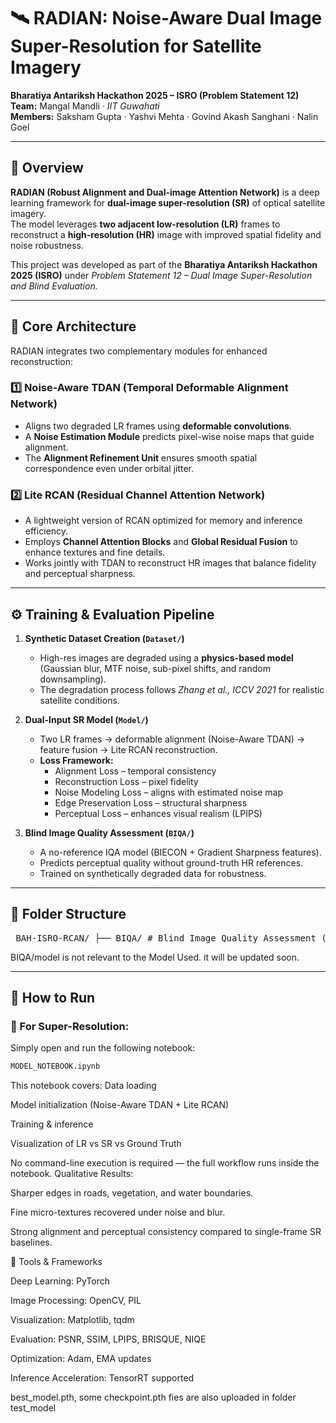 # 🛰️ RADIAN: Noise-Aware Dual Image Super-Resolution for Satellite Imagery  
**Bharatiya Antariksh Hackathon 2025 – ISRO (Problem Statement 12)**  
**Team:** Mangal Mandli · *IIT Guwahati*  
**Members:** Saksham Gupta · Yashvi Mehta · Govind Akash Sanghani · Nalin Goel  

---

## 🚀 Overview

**RADIAN (Robust Alignment and Dual-image Attention Network)** is a deep learning framework for **dual-image super-resolution (SR)** of optical satellite imagery.  
The model leverages **two adjacent low-resolution (LR)** frames to reconstruct a **high-resolution (HR)** image with improved spatial fidelity and noise robustness.

This project was developed as part of the **Bharatiya Antariksh Hackathon 2025 (ISRO)** under *Problem Statement 12 – Dual Image Super-Resolution and Blind Evaluation.*

---

## 🧩 Core Architecture

RADIAN integrates two complementary modules for enhanced reconstruction:

### 1️⃣ Noise-Aware TDAN (Temporal Deformable Alignment Network)
- Aligns two degraded LR frames using **deformable convolutions**.  
- A **Noise Estimation Module** predicts pixel-wise noise maps that guide alignment.  
- The **Alignment Refinement Unit** ensures smooth spatial correspondence even under orbital jitter.

### 2️⃣ Lite RCAN (Residual Channel Attention Network)
- A lightweight version of RCAN optimized for memory and inference efficiency.  
- Employs **Channel Attention Blocks** and **Global Residual Fusion** to enhance textures and fine details.  
- Works jointly with TDAN to reconstruct HR images that balance fidelity and perceptual sharpness.

---

## ⚙️ Training & Evaluation Pipeline

1. **Synthetic Dataset Creation (`Dataset/`)**  
   - High-res images are degraded using a **physics-based model** (Gaussian blur, MTF noise, sub-pixel shifts, and random downsampling).  
   - The degradation process follows *Zhang et al., ICCV 2021* for realistic satellite conditions.

2. **Dual-Input SR Model (`Model/`)**  
   - Two LR frames → deformable alignment (Noise-Aware TDAN) → feature fusion → Lite RCAN reconstruction.  
   - **Loss Framework:**
     - Alignment Loss – temporal consistency  
     - Reconstruction Loss – pixel fidelity  
     - Noise Modeling Loss – aligns with estimated noise map  
     - Edge Preservation Loss – structural sharpness  
     - Perceptual Loss – enhances visual realism (LPIPS)

3. **Blind Image Quality Assessment (`BIQA/`)**  
   - A no-reference IQA model (BIECON + Gradient Sharpness features).  
   - Predicts perceptual quality without ground-truth HR references.  
   - Trained on synthetically degraded data for robustness.

---

## 🧠 Folder Structure
<pre> BAH-ISRO-RCAN/ ├── BIQA/ # Blind Image Quality Assessment (No-reference evaluator) │ ├── Degrador.py │ ├── ExtractMos.py │ ├── ExtractSSIM.py │ ├── Train.py / Test.py │ ├── model/ │ │ ├── BIECON.py │ │ ├── BlindEvalModel.py │ │ ├── GradientSharpness.py │ │ └── TrainModel.py │ └── mos.csv │ ├── Dataset/ # Dataset creation and degradation scripts │ ├── CreateDataset.py │ ├── Degrador.py │ └── Extractor.py │ ├── Model/ # Core Dual-Image Super-Resolution Model │ ├── NoiseAwareTDAN.py │ ├── liteRCAN.py │ ├── NoiseEstimator.py │ ├── MultiComponentLoss.py │ ├── DeformConv2d.py │ └── Allignment.py │ ├── DatasetLoader.py # Dataset loader utilities ├── MODEL_NOTEBOOK.ipynb # 🔹 Main notebook to run Super-Resolution └── PS12_Mangal Mandli .pptx # Presentation slides (Hackathon submission) </pre>

BIQA/model is not relevant to the Model Used. it will be updated soon.


---

## 🧮 How to Run

### 🔹 For Super-Resolution:
Simply open and run the following notebook:

```bash
MODEL_NOTEBOOK.ipynb
```
This notebook covers:
Data loading

Model initialization (Noise-Aware TDAN + Lite RCAN)

Training & inference

Visualization of LR vs SR vs Ground Truth

No command-line execution is required — the full workflow runs inside the notebook.
Qualitative Results:

Sharper edges in roads, vegetation, and water boundaries.

Fine micro-textures recovered under noise and blur.

Strong alignment and perceptual consistency compared to single-frame SR baselines.

🧰 Tools & Frameworks

Deep Learning: PyTorch

Image Processing: OpenCV, PIL

Visualization: Matplotlib, tqdm

Evaluation: PSNR, SSIM, LPIPS, BRISQUE, NIQE

Optimization: Adam, EMA updates

Inference Acceleration: TensorRT supported

best_model.pth, some checkpoint.pth fies are also uploaded in folder test_model
